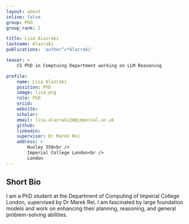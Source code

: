 ```yaml
---
layout: about
inline: false
group: PhD
group_rank: 2

title: Lisa Alazraki
lastname: Alazraki
publications: 'author^=*Alazraki'

teaser: >
    CS PhD in Comptuing Department working on LLM Reasoning

profile:
    name: Lisa Alazraki
    position: PhD
    image: lisa.png
    role: PhD
    orcid: 
    website: 
    scholar: 
    email: lisa.alazraki20@imperial.ac.uk
    github: 
    linkedin: 
    supervisor: Dr Marek Rei
    address: >
        Huxley 558<br />
        Imperial College London<br />
        London
---
```



## Short Bio

I am a PhD student at the Department of Computing of Imperial College London, supervised by Dr Marek Rei. I am fascinated by large foundation models and work on enhancing their planning, reasoning, and general problem-solving abilities.

